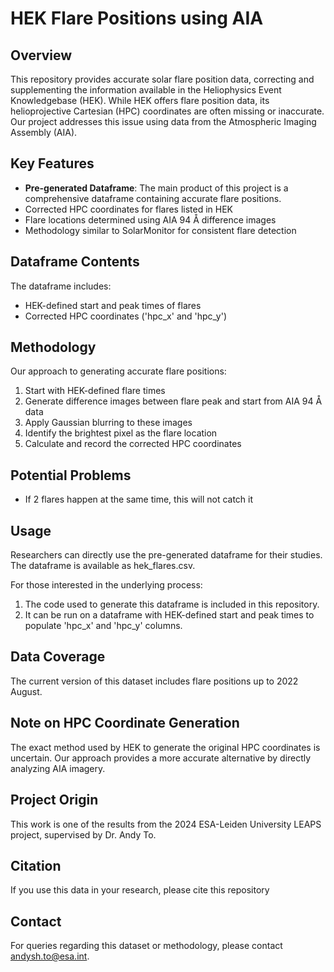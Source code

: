 # HEK Flare Positions using AIA

## Overview

This repository provides accurate solar flare position data, correcting and supplementing the information available in the Heliophysics Event Knowledgebase (HEK). While HEK offers flare position data, its helioprojective Cartesian (HPC) coordinates are often missing or inaccurate. Our project addresses this issue using data from the Atmospheric Imaging Assembly (AIA).

## Key Features

- **Pre-generated Dataframe**: The main product of this project is a comprehensive dataframe containing accurate flare positions.
- Corrected HPC coordinates for flares listed in HEK
- Flare locations determined using AIA 94 Å difference images
- Methodology similar to SolarMonitor for consistent flare detection

## Dataframe Contents

The dataframe includes:
- HEK-defined start and peak times of flares
- Corrected HPC coordinates ('hpc_x' and 'hpc_y')

## Methodology

Our approach to generating accurate flare positions:
1. Start with HEK-defined flare times
2. Generate difference images between flare peak and start from AIA 94 Å data
3. Apply Gaussian blurring to these images
4. Identify the brightest pixel as the flare location
5. Calculate and record the corrected HPC coordinates

## Potential Problems

- If 2 flares happen at the same time, this will not catch it

## Usage

Researchers can directly use the pre-generated dataframe for their studies. The dataframe is available as hek_flares.csv.

For those interested in the underlying process:
1. The code used to generate this dataframe is included in this repository.
2. It can be run on a dataframe with HEK-defined start and peak times to populate 'hpc_x' and 'hpc_y' columns.

## Data Coverage

The current version of this dataset includes flare positions up to 2022 August.

## Note on HPC Coordinate Generation

The exact method used by HEK to generate the original HPC coordinates is uncertain. Our approach provides a more accurate alternative by directly analyzing AIA imagery.

## Project Origin

This work is one of the results from the 2024 ESA-Leiden University LEAPS project, supervised by Dr. Andy To.

## Citation

If you use this data in your research, please cite this repository

## Contact

For queries regarding this dataset or methodology, please contact andysh.to@esa.int.
